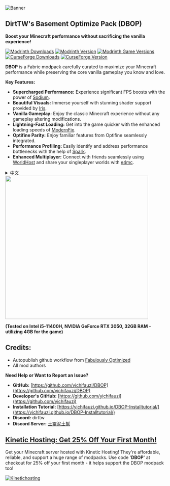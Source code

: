 ![Banner](https://github.com/yichifauzi/DBOP/blob/main/banner.png?raw=true)
## DirtTW's Basement Optimize Pack (DBOP)
**Boost your Minecraft performance without sacrificing the vanilla experience!**

[![Modrinth Downloads](https://img.shields.io/modrinth/dt/olssWAmw?style=flat&logo=modrinth&link=https%3A%2F%2Fmodrinth.com%2Fmodpack%2Fdbop)](https://modrinth.com/modpack/dbop)
[![Modrinth Version](https://img.shields.io/modrinth/v/olssWAmw?style=flat&logo=modrinth&link=https%3A%2F%2Fmodrinth.com%2Fmodpack%2Fdbop)](https://modrinth.com/modpack/dbop)
[![Modrinth Game Versions](https://img.shields.io/modrinth/game-versions/olssWAmw?style=flat&logo=modrinth&link=https%3A%2F%2Fmodrinth.com%2Fmodpack%2Fdbop)](https://modrinth.com/modpack/dbop)
[![CurseForge Downloads](https://img.shields.io/curseforge/dt/968954?style=flat&logo=curseforge&link=https%3A%2F%2Fwww.curseforge.com%2Fminecraft%2Fmodpacks%2Fdbop)](https://www.curseforge.com/minecraft/modpacks/dbop)
[![CurseForge Version](https://img.shields.io/curseforge/v/968954?style=flat&logo=curseforge&link=https%3A%2F%2Fwww.curseforge.com%2Fminecraft%2Fmodpacks%2Fdbop)](https://www.curseforge.com/minecraft/modpacks/dbop)

**DBOP** is a Fabric modpack carefully curated to maximize your Minecraft performance while preserving the core vanilla gameplay you know and love. 

**Key Features:**

* **Supercharged Performance:** Experience significant FPS boosts with the power of [Sodium](https://modrinth.com/mod/sodium).
* **Beautiful Visuals:** Immerse yourself with stunning shader support provided by [Iris](https://modrinth.com/mod/iris).
* **Vanilla Gameplay:** Enjoy the classic Minecraft experience without any gameplay altering modifications.
* **Lightning-Fast Loading:** Get into the game quicker with the enhanced loading speeds of [ModernFix](https://modrinth.com/mod/modernfix).
* **Optifine Parity:** Enjoy familiar features from Optifine seamlessly integrated.
* **Performance Profiling:** Easily identify and address performance bottlenecks with the help of [Spark](https://modrinth.com/mod/spark).
* **Enhanced Multiplayer:** Connect with friends seamlessly using [WorldHost](https://modrinth.com/mod/world-host) and share your singleplayer worlds with [e4mc](https://modrinth.com/mod/e4mc).

<details>
  <summary>中文</summary>

## DirtTW's Basement Optimize Pack (DBOP)  (土靈的地下室優化包)

**提升你的Minecraft效能，同時保留原版遊戲體驗！**

DBOP 是一個基於 Fabric 模组平台的優化包，大部分模组都是客戶端的，能夠顯著提升 Minecraft 的遊戲效能。

**主要特色：**

* **極致效能：** 借助 [Sodium](https://modrinth.com/mod/sodium) 的強大功能，體驗顯著的 FPS 提升。
* **精美畫面：** 使用 [Iris](https://modrinth.com/mod/iris)  提供的驚艷光影效果，讓遊戲世界更加身臨其境。
* **原版體驗：** 享受經典的 Minecraft 遊戲體驗，不含任何會改變遊戲玩法的模組。
* **快速載入：** [ModernFix](https://modrinth.com/mod/modernfix)  讓 Minecraft 的載入速度更快，讓你更快進入遊戲。
* **Optifine 功能：**  無縫整合 Optifine 的常用功能，讓你倍感熟悉。
* **效能分析：** 使用 [Spark](https://modrinth.com/mod/spark) 輕鬆識別和解決效能瓶頸。
* **強化多人遊戲體驗：** 使用 [WorldHost](https://modrinth.com/mod/world-host) 與好友無縫連線，並透過 [e4mc](https://modrinth.com/mod/e4mc) 分享你的單人遊戲世界。

**需要幫助或想回報問題？**

* **GitHub：** [https://github.com/yichifauzi/DBOP](https://github.com/yichifauzi/DBOP) 
* **開發者 GitHub：** [https://github.com/yichifauzi](https://github.com/yichifauzi) 
* **安裝教學：** [https://yichifauzi.github.io/DBOP-Installtutorial/](https://yichifauzi.github.io/DBOP-Installtutorial/)
* **Discord：** dirttw
* **Discord 伺服器：** [土靈泥土幫](https://discord.gg/MjGznUaQg5) 

</details>

<img src="https://cdn-raw.modrinth.com/data/olssWAmw/images/408d1217daeece3d7e85cc3bb4c38764d179a247.png" width="450">

**(Tested on Intel i5-11400H, NVIDIA GeForce RTX 3050, 32GB RAM - utilizing 4GB for the game)**

## **Credits:** 
  - Autopublish github workflow from [Fabulously Optimized](https://github.com/Fabulously-Optimized/fabulously-optimized/)
  - All mod authors 


**Need Help or Want to Report an Issue?**

* **GitHub:** [https://github.com/yichifauzi/DBOP](https://github.com/yichifauzi/DBOP) 
* **Developer's GitHub:** [https://github.com/yichifauzi](https://github.com/yichifauzi) 
* **Installation Tutorial:** [https://yichifauzi.github.io/DBOP-Installtutorial/](https://yichifauzi.github.io/DBOP-Installtutorial/)
* **Discord:** dirttw
* **Discord Server:** [土靈泥土幫](https://discord.gg/MjGznUaQg5) 


## [Kinetic Hosting: Get 25% Off Your First Month!](https://billing.kinetichosting.net/aff.php?aff=922)

Get your Minecraft server hosted with Kinetic Hosting! They're affordable, reliable, and support a huge range of modpacks. Use code '**DBOP**' at checkout for 25% off your first month - it helps support the DBOP modpack too!

[![Kinetichosting](https://github.com/yichifauzi/DBOP/blob/main/DBOP.png?raw=true)](https://tinyurl.com/3xbj8m3s)